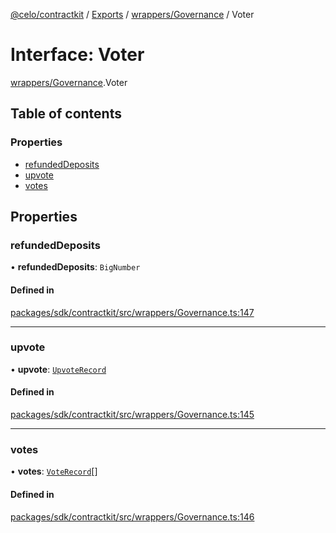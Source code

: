 [@celo/contractkit](../README.md) / [Exports](../modules.md) / [wrappers/Governance](../modules/wrappers_Governance.md) / Voter

# Interface: Voter

[wrappers/Governance](../modules/wrappers_Governance.md).Voter

## Table of contents

### Properties

- [refundedDeposits](wrappers_Governance.Voter.md#refundeddeposits)
- [upvote](wrappers_Governance.Voter.md#upvote)
- [votes](wrappers_Governance.Voter.md#votes)

## Properties

### refundedDeposits

• **refundedDeposits**: `BigNumber`

#### Defined in

[packages/sdk/contractkit/src/wrappers/Governance.ts:147](https://github.com/celo-org/developer-tooling/blob/master/packages/sdk/contractkit/src/wrappers/Governance.ts#L147)

___

### upvote

• **upvote**: [`UpvoteRecord`](wrappers_Governance.UpvoteRecord.md)

#### Defined in

[packages/sdk/contractkit/src/wrappers/Governance.ts:145](https://github.com/celo-org/developer-tooling/blob/master/packages/sdk/contractkit/src/wrappers/Governance.ts#L145)

___

### votes

• **votes**: [`VoteRecord`](wrappers_Governance.VoteRecord.md)[]

#### Defined in

[packages/sdk/contractkit/src/wrappers/Governance.ts:146](https://github.com/celo-org/developer-tooling/blob/master/packages/sdk/contractkit/src/wrappers/Governance.ts#L146)
